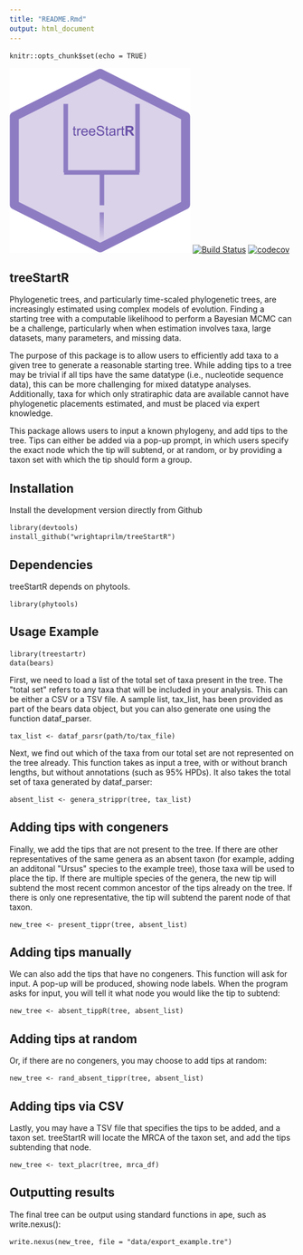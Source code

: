 ```yaml
---
title: "README.Rmd"
output: html_document
---
```


```{r setup, include=FALSE}
knitr::opts_chunk$set(echo = TRUE)
```
![logo](images/logo1.png)
[![Build Status](https://travis-ci.org/wrightaprilm/treeStartR.svg?branch=master)](https://travis-ci.org/wrightaprilm/treeStartR)
[![codecov](https://codecov.io/gh/wrightaprilm/treeStartR/branch/master/graph/badge.svg)](https://codecov.io/gh/wrightaprilm/treeStartR)


## treeStartR

Phylogenetic trees, and particularly time-scaled phylogenetic trees, are increasingly estimated using complex models of evolution. Finding a starting tree with a computable likelihood to perform a Bayesian MCMC can be a challenge, particularly when when estimation involves taxa, large datasets, many parameters, and missing data.

The purpose of this package is to allow users to efficiently add taxa to a given tree to generate a reasonable starting tree. While adding tips to a tree may be trivial if all tips have the same datatype (i.e., nucleotide sequence data), this can be more challenging for mixed datatype analyses. Additionally, taxa for which only stratiraphic data are available cannot have phylogenetic placements estimated, and must be placed via expert knowledge. 

This package allows users to input a known phylogeny, and add tips to the tree. Tips can either be added via a pop-up prompt, in which users specify the exact node which the tip will subtend, or at random, or by providing a taxon set with which the tip should form a group.

## Installation

Install the development version directly from Github

```{r}
library(devtools)
install_github("wrightaprilm/treeStartR")
```

## Dependencies

treeStartR depends on phytools.

```{r}
library(phytools)
```

## Usage Example

```{r}
library(treestartr)
data(bears)
```

First, we need to load a list of the total set of taxa present in the tree. The "total set" refers to any taxa that will be included in your analysis. This can be either a CSV or a TSV file. A sample list, tax_list, has been provided as part of the bears data object, but you can also generate one using the function dataf_parser. 

```{r eval=FALSE}
tax_list <- dataf_parsr(path/to/tax_file)
```

Next, we find out which of the taxa from our total set are not represented on the tree already. This function takes as input a tree, with or without branch lengths, but without annotations (such as 95% HPDs). It also takes the total set of taxa generated by dataf_parser:

```{r}
absent_list <- genera_strippr(tree, tax_list)
```

## Adding tips with congeners

Finally, we add the tips that are not present to the tree. If there are other representatives of the same genera as an absent taxon (for example, adding an additonal "Ursus" species to the example tree), those taxa will be used to place the tip. If there are multiple species of the genera, the new tip will subtend the most recent common ancestor of the tips already on the tree. If there is only one representative, the tip will subtend the parent node of that taxon.

```{r}
new_tree <- present_tippr(tree, absent_list)
```

## Adding tips manually

We can also add the tips that have no congeners. This function will ask for input. A pop-up will be produced, showing node labels. When the program asks for input, you will tell it what node you would like the tip to subtend:

```{r eval=FALSE}
new_tree <- absent_tippR(tree, absent_list)
```

## Adding tips at random
Or, if there are no congeners, you may choose to add tips at random:

```{r}
new_tree <- rand_absent_tippr(tree, absent_list)
```

## Adding tips via CSV

Lastly, you may have a TSV file that specifies the tips to be added, and a taxon set. treeStartR will locate the MRCA of the taxon set, and add the tips subtending that node.

```{r}
new_tree <- text_placr(tree, mrca_df)
```

## Outputting results

The final tree can be output using standard functions in ape, such as write.nexus():

```{r}
write.nexus(new_tree, file = "data/export_example.tre")
```

